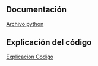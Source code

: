 ## Documentación

[Archivo python](https://github.com/D4N1EL-R4M1R3Z/TALLER-1/blob/main/TALLER%201%20LISTAS%20Y%20DICCIONARIOS%20DANIEL%20RAMIREZ.py)

## Explicación del código

[Explicacion Codigo](https://github.com/D4N1EL-R4M1R3Z/TALLER-1/blob/main/Explain%20for%20code.md)

